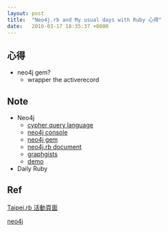 ```yaml
---
layout: post
title:  "Neo4j.rb and My usual days with Ruby 心得"
date:   2016-03-17 18:35:37 +0800
---
```


## 心得
* neo4j gem?
  * wrapper the activerecord


## Note
* Neo4j
  * [cypher query language](http://neo4j.com/docs/stable/cypher-introduction.html)
  * [neo4j console](http://console.neo4j.org/)
  * [neo4j gem](https://github.com/neo4jrb/neo4j)
  * [neo4j.rb document](https://neo4jrb.readthedocs.org/en/6.1.x/)
  * [graphgists](http://neo4j.com/graphgists/)
  * [demo](https://ruby-neo4j-code-analysis.herokuapp.com/)
* Daily Ruby

## Ref
[Taipei.rb 活動頁面](http://rubytaiwan.kktix.cc/events/taipeidotrb-201602)

[neo4j](http://neo4j.com/)